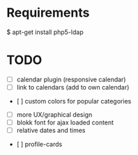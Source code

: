 # Requirements

  $ apt-get install php5-ldap

# TODO

 - [ ] calendar plugin (responsive calendar)
 - [ ] link to calendars (add to own calendar)
 - [ ] custom colors for popular categories 
 - [ ] more UX/graphical design
 - [ ] blokk font for ajax loaded content
 - [ ] relative dates and times
 - [ ] profile-cards
